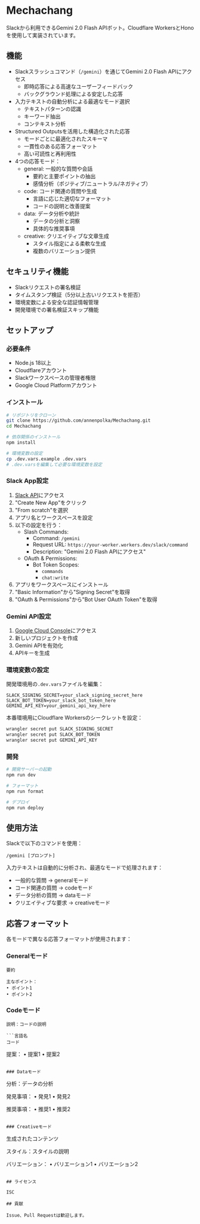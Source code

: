 # Mechachang

Slackから利用できるGemini 2.0 Flash APIボット。Cloudflare WorkersとHonoを使用して実装されています。

## 機能

- Slackスラッシュコマンド（`/gemini`）を通じてGemini 2.0 Flash APIにアクセス
  - 即時応答による高速なユーザーフィードバック
  - バックグラウンド処理による安定した応答
- 入力テキストの自動分析による最適なモード選択
  - テキストパターンの認識
  - キーワード抽出
  - コンテキスト分析
- Structured Outputsを活用した構造化された応答
  - モードごとに最適化されたスキーマ
  - 一貫性のある応答フォーマット
  - 高い可読性と再利用性
- 4つの応答モード：
  - general: 一般的な質問や会話
    - 要約と主要ポイントの抽出
    - 感情分析（ポジティブ/ニュートラル/ネガティブ）
  - code: コード関連の質問や生成
    - 言語に応じた適切なフォーマット
    - コードの説明と改善提案
  - data: データ分析や統計
    - データの分析と洞察
    - 具体的な推奨事項
  - creative: クリエイティブな文章生成
    - スタイル指定による柔軟な生成
    - 複数のバリエーション提供

## セキュリティ機能

- Slackリクエストの署名検証
- タイムスタンプ検証（5分以上古いリクエストを拒否）
- 環境変数による安全な認証情報管理
- 開発環境での署名検証スキップ機能

## セットアップ

### 必要条件

- Node.js 18以上
- Cloudflareアカウント
- Slackワークスペースの管理者権限
- Google Cloud Platformアカウント

### インストール

```bash
# リポジトリをクローン
git clone https://github.com/annenpolka/Mechachang.git
cd Mechachang

# 依存関係のインストール
npm install

# 環境変数の設定
cp .dev.vars.example .dev.vars
# .dev.varsを編集して必要な環境変数を設定
```

### Slack App設定

1. [Slack API](https://api.slack.com/apps)にアクセス
2. "Create New App"をクリック
3. "From scratch"を選択
4. アプリ名とワークスペースを設定
5. 以下の設定を行う：
   - Slash Commands:
     - Command: `/gemini`
     - Request URL: `https://your-worker.workers.dev/slack/command`
     - Description: "Gemini 2.0 Flash APIにアクセス"
   - OAuth & Permissions:
     - Bot Token Scopes:
       - `commands`
       - `chat:write`
6. アプリをワークスペースにインストール
7. "Basic Information"から"Signing Secret"を取得
8. "OAuth & Permissions"から"Bot User OAuth Token"を取得

### Gemini API設定

1. [Google Cloud Console](https://console.cloud.google.com/)にアクセス
2. 新しいプロジェクトを作成
3. Gemini APIを有効化
4. APIキーを生成

### 環境変数の設定

開発環境用の`.dev.vars`ファイルを編集：

```
SLACK_SIGNING_SECRET=your_slack_signing_secret_here
SLACK_BOT_TOKEN=your_slack_bot_token_here
GEMINI_API_KEY=your_gemini_api_key_here
```

本番環境用にCloudflare Workersのシークレットを設定：

```bash
wrangler secret put SLACK_SIGNING_SECRET
wrangler secret put SLACK_BOT_TOKEN
wrangler secret put GEMINI_API_KEY
```

### 開発

```bash
# 開発サーバーの起動
npm run dev

# フォーマット
npm run format

# デプロイ
npm run deploy
```

## 使用方法

Slackで以下のコマンドを使用：

```
/gemini [プロンプト]
```

入力テキストは自動的に分析され、最適なモードで処理されます：

- 一般的な質問 → generalモード
- コード関連の質問 → codeモード
- データ分析の質問 → dataモード
- クリエイティブな要求 → creativeモード

## 応答フォーマット

各モードで異なる応答フォーマットが使用されます：

### Generalモード
```
要約

主なポイント：
• ポイント1
• ポイント2
```

### Codeモード
```
説明：コードの説明

```言語名
コード
```

提案：
• 提案1
• 提案2
```

### Dataモード
```
分析：データの分析

発見事項：
• 発見1
• 発見2

推奨事項：
• 推奨1
• 推奨2
```

### Creativeモード
```
生成されたコンテンツ

スタイル：スタイルの説明

バリエーション：
• バリエーション1
• バリエーション2
```

## ライセンス

ISC

## 貢献

Issue、Pull Requestは歓迎します。
